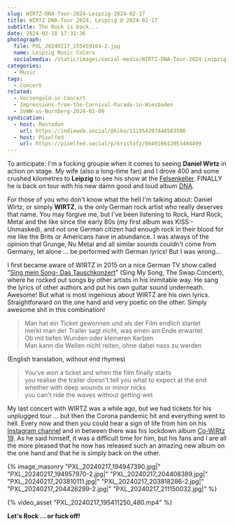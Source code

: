 ```yaml
---
slug: WIRTZ-DNA-Tour-2024-Leipzig-2024-02-17
title: WIRTZ DNA-Tour 2024, Leipzig @ 2024-02-17
subtitle: The Rock is back...
date: 2024-02-18 17:31:36
photograph:
  file: PXL_20240217_155459164-2.jpg
  name: Leipzig Music Colors
  socialmedia: /static/images/social-media/WIRTZ-DNA-Tour-2024-Leipzig-2024-02-17.png
categories:
  - Music
tags:
  - Concert
related:
  - Versengold-in-Concert
  - Impressions-from-the-Carnival-Parade-in-Wiesbaden
  - SVWW-vs-Nurnberg-2024-02-09
syndication:
  - host: Mastodon
    url: https://indieweb.social/@kiko/111954207446583586
  - host: Pixelfed
    url: https://pixelfed.social/p/kristofz/664916612053494499
---
```


To anticipate: I'm a fucking groupie when it comes to seeing **Daniel Wirtz** in action on stage. My wife (also a long-time fan) and I drove 400 and some crushed kilometres to **Leipzig** to see his show at the [Felsenkeller](https://www.felsenkeller-leipzig.com/). FINALLY he is back on tour with his new damn good and loud album [DNA](https://wirtz.bandzoogle.com/album/2657636/dna).

For those of you who don't know what the hell I'm talking about: Daniel Wirtz, or simply **WIRTZ**, is the only German rock artist who really deserves that name. You may forgive me, but I've been listening to Rock, Hard Rock, Metal and the like since the early 80s (my first album was KISS - Unmasked), and not one German citizen had enough rock in their blood for me like the Brits or Americans have in abundance. I was always of the opinion that Grunge, Nu Metal and all similar sounds couldn't come from Germany, let alone ... be performed with German lyrics! But I was wrong...

I first became aware of WIRTZ in 2015 on a nice German TV show called "[Sing mein Song- Das Tauschkonzert](https://www.vox.de/themen/thema/sing-meinen-song-das-tauschkonzert-2015-t8941.html)" (Sing My Song, The Swap Concert), where he rocked out songs by other artists in his inimitable way. He sang the lyrics of other authors and put his own guitar sound underneath. Awesome! But what is most ingenious about WIRTZ are his own lyrics. Straightforward on the one hand and very poetic on the other. Simply awesome shit in this combination!

<!-- more -->

> Man hat ein Ticket gewonnen und als der Film endlich startet  
> merkt man der Trailer sagt nicht, was einen am Ende erwartet  
> Ob mit tiefen Wunden oder kleineren Kerben  
> Man kann die Wellen nicht reiten, ohne dabei nass zu werden

(English translation, without end rhymes)

> You've won a ticket and when the film finally starts  
> you realise the trailer doesn't tell you what to expect at the end  
> whether with deep wounds or minor nicks  
> you can't ride the waves without getting wet

My last concert with WIRTZ was a while ago, but we had tickets for his unplugged tour ... but then the Corona pandemic hit and everything went to hell. Every now and then you could hear a sign of life from him on his [Instagram channel](https://www.instagram.com/daniel_wirtz/) and in between there was his lockdown album [Co-WiRtz 19](https://www.last.fm/de/music/Wirtz/Co+WIRTZ+19+(Lockdown+Versions)). As he said himself, it was a difficult time for him, but his fans and I are all the more pleased that he now has released such an amazing new album on the one hand and that he is simply back on the other.

{% image_masonry
  "PXL_20240217_194947390.jpg|"
  "PXL_20240217_194957970-2.jpg|"
  "PXL_20240217_204408389.jpg|"
  "PXL_20240217_203810111.jpg|"
  "PXL_20240217_203818286-2.jpg|"
  "PXL_20240217_204426299-2.jpg|"
  "PXL_20240217_211150032.jpg|"
%}

{% video_asset "PXL_20240217_195411250_480.mp4" %}

**Let's Rock ... or fuck off!**